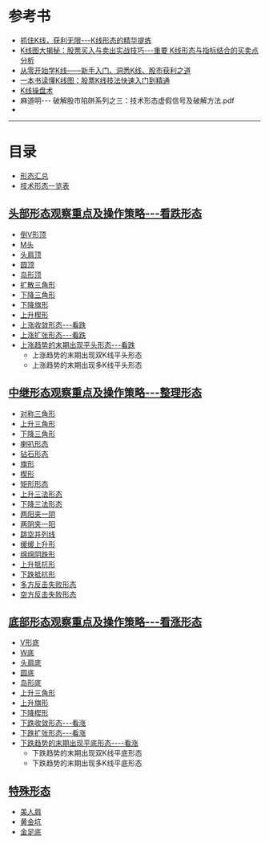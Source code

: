 # 参考书
  * [抓住K线，获利无限---K线形态的精华提练](https://weread.qq.com/web/reader/39e32730813ab77b3g013a02kc81322c012c81e728d9d180)
  * [K线图大揭秘：股票买入与卖出实战技巧---重要 K线形态与指标结合的买卖点分析](https://weread.qq.com/web/reader/f4a322905dfba1f4a2434dakc81322c012c81e728d9d180)
  * [从零开始学K线——新手入门、洞悉K线、股市获利之道](https://weread.qq.com/web/reader/2a1327405933b42a14af962kc81322c012c81e728d9d180)
  * [一本书读懂K线图：股票K线技法快速入门到精通](https://weread.qq.com/web/reader/d0f327c05d0085d0f6e4bc9ke2c32140247e2c420d92577)
  * [K线操盘术](https://weread.qq.com/web/reader/de5328a07188d4d6de53636kc81322c012c81e728d9d180)
  * 麻道明--- 破解股市陷阱系列之三：技术形态虚假信号及破解方法.pdf
  * 
----


# 目录
* [形态汇总](https://weread.qq.com/web/reader/19c325c05c7b7719c7e4ed1kc20321001cc20ad4d76f5ae)
* [技术形态一览表](https://weread.qq.com/web/reader/2a1327405933b42a14af962k861322a025a8613985ec87a) 
## [头部形态观察重点及操作策略---看跌形态](https://github.com/stevenli91748/Stock-Knowledge/blob/master/%E6%8A%80%E6%9C%AF%E5%88%86%E6%9E%90/K%E7%BA%BF%E5%9B%BE/%E5%9E%8B%E6%80%81/%E5%A4%B4%E9%83%A8%E5%BD%A2%E6%80%81/%E5%A4%B4%E9%83%A8%E5%BD%A2%E6%80%81.md)
   * [倒V形顶](https://weread.qq.com/web/reader/2a1327405933b42a14af962k35f3251024e35f4a8d46404)
   * [M头](https://weread.qq.com/web/reader/2a1327405933b42a14af962kd1f32d7024fd1fe173d0651)
   * [头肩顶](https://weread.qq.com/web/reader/2a1327405933b42a14af962kf03328d0250f033ab37c722)
   * [圆顶](https://weread.qq.com/web/reader/2a1327405933b42a14af962k43e327b025143ec517d680b)
   * [岛形顶](https://weread.qq.com/web/reader/2a1327405933b42a14af962k977321c02529778d5d2116b)
   * [扩散三角形](https://weread.qq.com/web/reader/2a1327405933b42a14af962kfe932230253fe9fc289c8a3)
   * [下降三角形](https://weread.qq.com/web/reader/2a1327405933b42a14af962k68d3221025468d30a95982e)
   * [下降旗形](https://weread.qq.com/web/reader/2a1327405933b42a14af962k3ef329302553ef815416990)
   * [上升楔形](https://weread.qq.com/web/reader/2a1327405933b42a14af962k93d32d9025693db85ed9e60) 
   * [上涨收敛形态---看跌](https://weread.qq.com/web/reader/de5328a07188d4d6de53636k182326e0221182be0c5ca23)
   * [上涨扩张形态---看跌](https://weread.qq.com/web/reader/de5328a07188d4d6de53636ke3632bd0222e369853df322)
   * [上涨趋势的末期出现平头形态---看跌](https://weread.qq.com/web/reader/de5328a07188d4d6de53636ke3632bd0222e369853df322)
     * 上涨趋势的末期出现双K线平头形态
     * 上涨趋势的末期出现多K线平头形态 

   
## [中继形态观察重点及操作策略---整理形态](https://github.com/stevenli91748/Stock-Knowledge/blob/master/%E6%8A%80%E6%9C%AF%E5%88%86%E6%9E%90/K%E7%BA%BF%E5%9B%BE/%E5%9E%8B%E6%80%81/%E4%B8%AD%E7%BB%A7%E5%BD%A2%E6%80%81/%E4%B8%AD%E7%BB%A7%E5%BD%A2%E6%80%81.md)
   * [对称三角形](https://weread.qq.com/web/reader/19c325c05c7b7719c7e4ed1kc20321001cc20ad4d76f5ae)
   * [上升三角形](https://weread.qq.com/web/reader/19c325c05c7b7719c7e4ed1kc20321001cc20ad4d76f5ae)
   * [下降三角形](https://weread.qq.com/web/reader/19c325c05c7b7719c7e4ed1kc20321001cc20ad4d76f5ae)
   * [喇叭形态](https://weread.qq.com/web/reader/19c325c05c7b7719c7e4ed1kc20321001cc20ad4d76f5ae)
   * [钻石形态](https://weread.qq.com/web/reader/19c325c05c7b7719c7e4ed1kc20321001cc20ad4d76f5ae)
   * [旗形](https://weread.qq.com/web/reader/19c325c05c7b7719c7e4ed1kc20321001cc20ad4d76f5ae)
   * [楔形](https://weread.qq.com/web/reader/19c325c05c7b7719c7e4ed1kc20321001cc20ad4d76f5ae)
   * [矩形形态](https://weread.qq.com/web/reader/19c325c05c7b7719c7e4ed1kc20321001cc20ad4d76f5ae)
   * [上升三法形态](https://weread.qq.com/web/reader/de5328a07188d4d6de53636k19c3222022419ca14e7eef7)
   * [下降三法形态](https://weread.qq.com/web/reader/de5328a07188d4d6de53636ka5b325d0225a5bfc9e0772d)
   * [两阳夹一阴](https://weread.qq.com/web/reader/de5328a07188d4d6de53636ka5732aa0226a5771bce9dc4)
   * [ 两阴夹一阳](https://weread.qq.com/web/reader/de5328a07188d4d6de53636kd67323c0227d67d8ab4fb04)
   * [跳空并列线](https://weread.qq.com/web/reader/de5328a07188d4d6de53636kd6432e00228d645920e3401)
   * [缓缓上升形](https://weread.qq.com/web/reader/de5328a07188d4d6de53636kd6432e00228d645920e3401)
   * [绵绵阴跌形](https://weread.qq.com/web/reader/de5328a07188d4d6de53636k34132fc02293416a75f431d)
   * [上升抵抗形](https://weread.qq.com/web/reader/de5328a07188d4d6de53636k34132fc02293416a75f431d)
   * [下跌抵抗形](https://weread.qq.com/web/reader/de5328a07188d4d6de53636k34132fc02293416a75f431d)
   * [多方反击失败形态](https://weread.qq.com/web/reader/de5328a07188d4d6de53636k34132fc02293416a75f431d)
   * [空方反击失败形态](https://weread.qq.com/web/reader/de5328a07188d4d6de53636k34132fc02293416a75f431d)


## [底部形态观察重点及操作策略---看涨形态](https://github.com/stevenli91748/Stock-Knowledge/blob/master/%E6%8A%80%E6%9C%AF%E5%88%86%E6%9E%90/K%E7%BA%BF%E5%9B%BE/%E5%9E%8B%E6%80%81/%E5%BA%95%E9%83%A8%E5%BD%A2%E6%80%81/%E5%BA%95%E9%83%A8%E5%BD%A2%E6%80%81.md)

   * [V形底](https://weread.qq.com/web/reader/2a1327405933b42a14af962k14b3246024514bfa6bb1534)
   * [W底](https://weread.qq.com/web/reader/2a1327405933b42a14af962k7cb321502467cbbc409e62d)
   * [头肩底](https://weread.qq.com/web/reader/2a1327405933b42a14af962ke2c32140247e2c420d92577)
   * [圆底](https://weread.qq.com/web/reader/2a1327405933b42a14af962k32b321d024832bb90e89958)
   * [岛形底](https://weread.qq.com/web/reader/2a1327405933b42a14af962kd2d32c50249d2ddea18fb39)
   * [上升三角形](https://weread.qq.com/web/reader/2a1327405933b42a14af962kad63251024aad61ab143c7e)
   * [上升旗形](https://weread.qq.com/web/reader/2a1327405933b42a14af962kd0932c3024bd09bf4154e7e)
   * [下降楔形](https://weread.qq.com/web/reader/2a1327405933b42a14af962kfbd32c4024cfbd7939d6371)
   * [下跌收敛形态---看涨 ](https://weread.qq.com/web/reader/de5328a07188d4d6de53636k182326e0221182be0c5ca23)
   * [下跌扩张形态---看涨](https://weread.qq.com/web/reader/de5328a07188d4d6de53636ke3632bd0222e369853df322)
   * [下跌趋势的末期出现平底形态----看涨](https://weread.qq.com/web/reader/de5328a07188d4d6de53636ke3632bd0222e369853df322)
     * 下跌趋势的末期出现双K线平底形态
     * 下跌趋势的末期出现多K线平底形态 

## [特殊形态](https://github.com/stevenli91748/Stock-Knowledge/blob/master/%E6%8A%80%E6%9C%AF%E5%88%86%E6%9E%90/K%E7%BA%BF%E5%9B%BE/%E5%9E%8B%E6%80%81/%E7%89%B9%E6%AE%8A%E5%BD%A2%E6%80%81/%E7%89%B9%E6%AE%8A%E5%BD%A2%E6%80%81.md)
   * [美人肩](https://weread.qq.com/web/reader/2ab3205071e429072ab8770kfe932230253fe9fc289c8a3)
   * [黄金坑](https://weread.qq.com/web/reader/2ab3205071e429072ab8770k3ef329302553ef815416990)
   * [金足底](https://weread.qq.com/web/reader/2ab3205071e429072ab8770k93d32d9025693db85ed9e60) 


